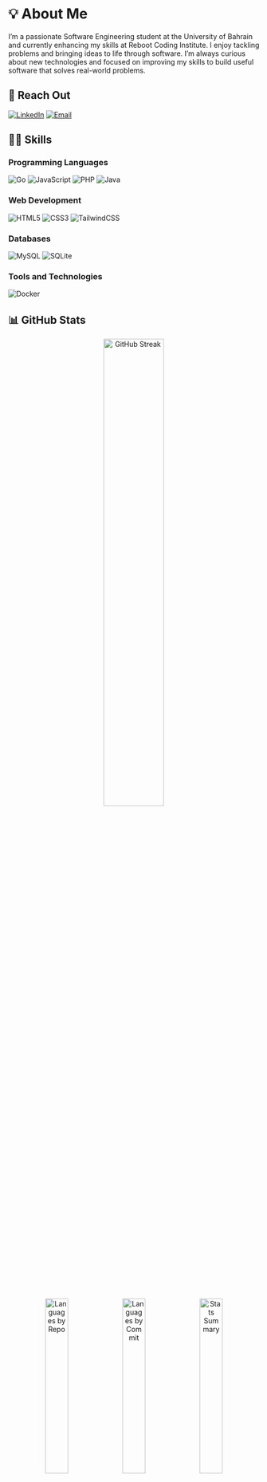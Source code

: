 # 💡 About Me

I’m a passionate Software Engineering student at the University of Bahrain and currently enhancing my skills at Reboot Coding Institute. I enjoy tackling problems and bringing ideas to life through software. I’m always curious about new technologies and focused on improving my skills to build useful software that solves real-world problems.

## 💬 Reach Out

[![LinkedIn](https://img.shields.io/badge/LinkedIn-%230077B5.svg?style=for-the-badge&logo=linkedin&logoColor=white)](https://www.linkedin.com/in/fatima-sayed-saeed-07ba22337) [![Email](https://img.shields.io/badge/Email-D14836?style=for-the-badge&logo=gmail&logoColor=white)](mailto:fatimaalsayed075@gmail.com)

## 👩‍💻 Skills

### Programming Languages
![Go](https://img.shields.io/badge/go-%2300ADD8.svg?style=for-the-badge&logo=go&logoColor=white) 
![JavaScript](https://img.shields.io/badge/javascript-%23323330.svg?style=for-the-badge&logo=javascript&logoColor=%23F7DF1E) 
![PHP](https://img.shields.io/badge/php-%23777BB4.svg?style=for-the-badge&logo=php&logoColor=white) 
![Java](https://img.shields.io/badge/java-%23ED8B00.svg?style=for-the-badge&logo=openjdk&logoColor=white)

### Web Development
![HTML5](https://img.shields.io/badge/html5-%23E34F26.svg?style=for-the-badge&logo=html5&logoColor=white) 
![CSS3](https://img.shields.io/badge/css3-%231572B6.svg?style=for-the-badge&logo=css3&logoColor=white) 
![TailwindCSS](https://img.shields.io/badge/tailwindcss-%2338B2AC.svg?style=for-the-badge&logo=tailwind-css&logoColor=white)

### Databases
![MySQL](https://img.shields.io/badge/mysql-4479A1.svg?style=for-the-badge&logo=mysql&logoColor=white) 
![SQLite](https://img.shields.io/badge/sqlite-%2307405e.svg?style=for-the-badge&logo=sqlite&logoColor=white)

### Tools and Technologies
![Docker](https://img.shields.io/badge/docker-%230db7ed.svg?style=for-the-badge&logo=docker&logoColor=white)


## 📊 GitHub Stats

<p align="center">
  <img src="https://github-readme-streak-stats.herokuapp.com/?user=fatimasayed75&theme=tokyonight&hide_border=true" alt="GitHub Streak" width="49%" />
</p>

<p align="center">
  <img src="http://github-profile-summary-cards.vercel.app/api/cards/repos-per-language?username=fatimasayed75&theme=tokyonight" alt="Languages by Repo" width="30%" />
  <img src="http://github-profile-summary-cards.vercel.app/api/cards/most-commit-language?username=fatimasayed75&theme=tokyonight" alt="Languages by Commit" width="30%" />
  <img src="http://github-profile-summary-cards.vercel.app/api/cards/stats?username=fatimasayed75&theme=tokyonight" alt="Stats Summary" width="30%" />
</p>


